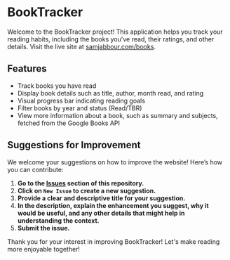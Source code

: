# BookTracker

Welcome to the BookTracker project! This application helps you track your reading habits, including the books you've read, their ratings, and other details. Visit the live site at [samjabbour.com/books](http://samjabbour.com/books).

## Features

- Track books you have read
- Display book details such as title, author, month read, and rating
- Visual progress bar indicating reading goals
- Filter books by year and status (Read/TBR)
- View more information about a book, such as summary and subjects, fetched from the Google Books API

## Suggestions for Improvement

We welcome your suggestions on how to improve the website! Here’s how you can contribute:

1. **Go to the [Issues](https://github.com/ConfusedSammie/BookTracker/issues) section of this repository.**
2. **Click on `New Issue` to create a new suggestion.**
3. **Provide a clear and descriptive title for your suggestion.**
4. **In the description, explain the enhancement you suggest, why it would be useful, and any other details that might help in understanding the context.**
5. **Submit the issue.**

Thank you for your interest in improving BookTracker! Let's make reading more enjoyable together!

